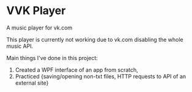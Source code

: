 # VVK Player

A music player for vk.com

This player is currently not working due to vk.com disabling the whole music API.

Main things I've done in this project:
1. Created a WPF interface of an app from scratch,
2. Practiced {saving/opening non-txt files, HTTP requests to API of an external site}
